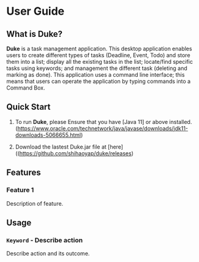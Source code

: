 # User Guide

## What is Duke?
**Duke** is a task management application. This desktop application enables users to
create different types of tasks (Deadline, Event, Todo) and store them into a list; 
display all the existing tasks in the list; locate/find specific tasks using keywords;
and management the different task (deleting and marking as done). This application uses
a command line interface; this means that users can operate the application by typing
commands into a Command Box.

## Quick Start
1. To run **Duke**, please Ensure that you have [Java 11] or above installed. (https://www.oracle.com/technetwork/java/javase/downloads/jdk11-downloads-5066655.html)

1. Download the lastest Duke.jar file at [here] ((https://github.com/shihaoyap/duke/releases)
## Features 

### Feature 1 
Description of feature.

## Usage

### `Keyword` - Describe action

Describe action and its outcome.

Example of usage: 

`keyword (optional arguments)`

Expected outcome:

`outcome`
